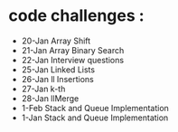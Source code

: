 # code challenges :

- 20-Jan Array Shift 
- 21-Jan Array Binary Search 
- 22-Jan Interview questions
- 25-Jan Linked Lists 
- 26-Jan ll Insertions 
- 27-Jan k-th 
- 28-Jan llMerge
- 1-Feb Stack and Queue Implementation
- 1-Jan Stack and Queue Implementation

